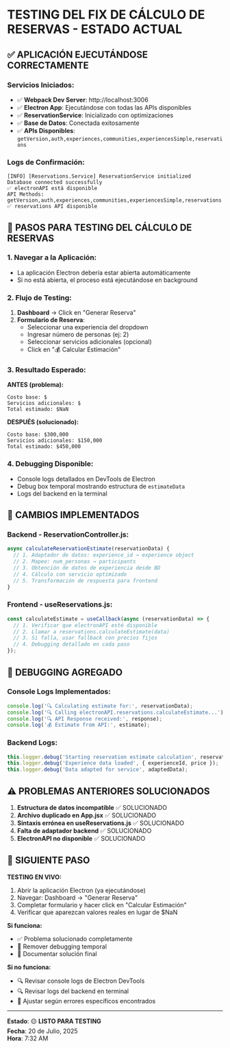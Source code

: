 # TESTING DEL FIX DE CÁLCULO DE RESERVAS - ESTADO ACTUAL

## ✅ **APLICACIÓN EJECUTÁNDOSE CORRECTAMENTE**

### **Servicios Iniciados:**
- ✅ **Webpack Dev Server**: http://localhost:3006
- ✅ **Electron App**: Ejecutándose con todas las APIs disponibles
- ✅ **ReservationService**: Inicializado con optimizaciones
- ✅ **Base de Datos**: Conectada exitosamente
- ✅ **APIs Disponibles**: `getVersion,auth,experiences,communities,experiencesSimple,reservations`

### **Logs de Confirmación:**
```
[INFO] [Reservations.Service] ReservationService initialized
Database connected successfully
✅ electronAPI está disponible
API Methods: getVersion,auth,experiences,communities,experiencesSimple,reservations
✅ reservations API disponible
```

## 🧪 **PASOS PARA TESTING DEL CÁLCULO DE RESERVAS**

### **1. Navegar a la Aplicación:**
- La aplicación Electron debería estar abierta automáticamente
- Si no está abierta, el proceso está ejecutándose en background

### **2. Flujo de Testing:**
1. **Dashboard** → Click en "Generar Reserva"
2. **Formulario de Reserva**:
   - Seleccionar una experiencia del dropdown
   - Ingresar número de personas (ej: 2)
   - Seleccionar servicios adicionales (opcional)
   - Click en "💰 Calcular Estimación"

### **3. Resultado Esperado:**
**ANTES (problema):**
```
Costo base: $
Servicios adicionales: $
Total estimado: $NaN
```

**DESPUÉS (solucionado):**
```
Costo base: $300,000
Servicios adicionales: $150,000
Total estimado: $450,000
```

### **4. Debugging Disponible:**
- Console logs detallados en DevTools de Electron
- Debug box temporal mostrando estructura de `estimateData`
- Logs del backend en la terminal

## 🔧 **CAMBIOS IMPLEMENTADOS**

### **Backend - ReservationController.js:**
```javascript
async calculateReservationEstimate(reservationData) {
  // 1. Adaptador de datos: experience_id → experience object
  // 2. Mapeo: num_personas → participants
  // 3. Obtención de datos de experiencia desde BD
  // 4. Cálculo con servicio optimizado
  // 5. Transformación de respuesta para frontend
}
```

### **Frontend - useReservations.js:**
```javascript
const calculateEstimate = useCallback(async (reservationData) => {
  // 1. Verificar que electronAPI esté disponible
  // 2. Llamar a reservations.calculateEstimate(data)
  // 3. Si falla, usar fallback con precios fijos
  // 4. Debugging detallado en cada paso
});
```

## 🐛 **DEBUGGING AGREGADO**

### **Console Logs Implementados:**
```javascript
console.log('🔍 Calculating estimate for:', reservationData);
console.log('🔍 Calling electronAPI.reservations.calculateEstimate...');
console.log('🔍 API Response received:', response);
console.log('💰 Estimate from API:', estimate);
```

### **Backend Logs:**
```javascript
this.logger.debug('Starting reservation estimate calculation', reservationData);
this.logger.debug('Experience data loaded', { experienceId, price });
this.logger.debug('Data adapted for service', adaptedData);
```

## ⚠️ **PROBLEMAS ANTERIORES SOLUCIONADOS**

1. **Estructura de datos incompatible** ✅ SOLUCIONADO
2. **Archivo duplicado en App.jsx** ✅ SOLUCIONADO  
3. **Sintaxis errónea en useReservations.js** ✅ SOLUCIONADO
4. **Falta de adaptador backend** ✅ SOLUCIONADO
5. **ElectronAPI no disponible** ✅ SOLUCIONADO

## 🚀 **SIGUIENTE PASO**

**TESTING EN VIVO:**
1. Abrir la aplicación Electron (ya ejecutándose)
2. Navegar: Dashboard → "Generar Reserva"
3. Completar formulario y hacer click en "Calcular Estimación"
4. Verificar que aparezcan valores reales en lugar de $NaN

**Si funciona:**
- ✅ Problema solucionado completamente
- 🧹 Remover debugging temporal
- 📝 Documentar solución final

**Si no funciona:**
- 🔍 Revisar console logs de Electron DevTools
- 🔍 Revisar logs del backend en terminal
- 🔧 Ajustar según errores específicos encontrados

---
**Estado**: 🟡 **LISTO PARA TESTING**  
**Fecha**: 20 de Julio, 2025  
**Hora**: 7:32 AM
